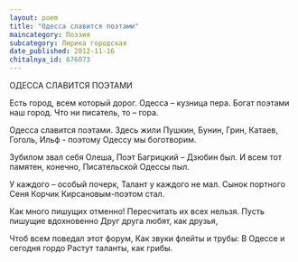 ```yaml
---
layout: poem
title: "Одесса славится поэтами"
maincategory: Поэзия
subcategory: Лирика городская
date_published: 2012-11-16
chitalnya_id: 676073
---
```




 ОДЕССА СЛАВИТСЯ ПОЭТАМИ 


Есть город, всем который дорог.
Одесса – кузница пера.
Богат поэтами наш город.
Что ни писатель, то – гора.

Одесса славится поэтами.
Здесь жили Пушкин, Бунин, Грин,
Катаев, Гоголь, Ильф - поэтому
Одессу мы боготворим.

Зубилом звал себя Олеша,
Поэт Багрицкий –  Дзюбин был.
И всем тот памятен, конечно,
Писательской Одессы пыл.

У каждого – особый почерк,
Талант у каждого не мал.
Сынок портного Сеня Корчик
Кирсановым-поэтом стал.

Как много пишущих отменно!
Пересчитать их всех нельзя.
Пусть пишущие вдохновенно
Друг друга любят, как друзья,

Чтоб всем поведал этот форум,
Как звуки флейты и трубы:
В Одессе и сегодня гордо
Растут таланты, как грибы.






